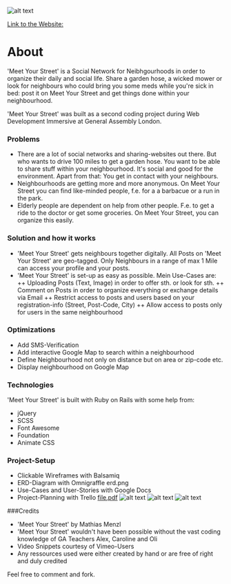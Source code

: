 
![alt text](assets/readme.png "Meet Your Street")

[Link to the Website:](https://floating-thicket-23337.herokuapp.com)

# About
'Meet Your Street' is a Social Network for Neibhgourhoods in order to organize their daily and social life. Share a garden hose, a wicked mower or look for neighbours who could bring you some meds while you're sick in bed: post it on Meet Your Street and get things done within your neighbourhood.   

'Meet Your Street' was built as a second coding project during Web Development Immersive at General Assembly London.

### Problems
+ There are a lot of social networks and sharing-websites out there. But who wants to drive 100 miles to get a garden hose. You want to be able to share stuff within your neighbourhood. It's social and good for the environment. Apart from that: You get in contact with your neighbours.  
+ Neighbourhoods are getting more and more anonymous. On Meet Your Street you can find like-minded people, f.e. for a a barbacue or a run in the park.
+ Elderly people are dependent on help from other people. F.e. to get a ride to the doctor or get some groceries. On Meet Your Street, you can organize this easily. 

### Solution and how it works
+ 'Meet Your Street' gets neighbours together digitally. All Posts on 'Meet Your Street' are geo-tagged. Only Neighbours in a range of max 1 Mile can access your profile and your posts. 
+ 'Meet Your Street' is set-up as easy as possible. Mein Use-Cases are: 
++ Uploading Posts (Text, Image) in order to offer sth. or look for sth.
++ Comment on Posts in order to organize everything or exchange details via Email
++ Restrict access to posts and users based on your registration-info (Street, Post-Code, City)
++ Allow access to posts only for users in the same neighbourhood

### Optimizations
+ Add SMS-Verification
+ Add interactive Google Map to search within a neighbourhood
+ Define Neighbourhood not only on distance but on area or zip-code etc.
+ Display neighbourhood on Google Map

### Technologies

'Meet Your Street' is built with Ruby on Rails with some help from:

+ jQuery
+ SCSS
+ Font Awesome
+ Foundation
+ Animate CSS


### Project-Setup
+ Clickable Wireframes with Balsamiq
+ ERD-Diagram with Omnigraffle erd.png
+ Use-Cases and User-Stories with Google Docs
+ Project-Planning with Trello
[file.pdf](assets/images/wdi-2-wireframes.pdf)
![alt text](assets/erd.png "ERD")
![alt text](assets/trello.png "Trello")
![alt text](assets/googledocs.png "Google Docs")


###Credits

+ 'Meet Your Street' by Mathias Menzl 
+ 'Meet Your Street' wouldn't have been possible without the vast coding knowledge of GA Teachers Alex, Caroline and Oli
+ Video Snippets courtesy of Vimeo-Users
+ Any ressources used were either created by hand or are free of right and duly credited

Feel free to comment and fork.


